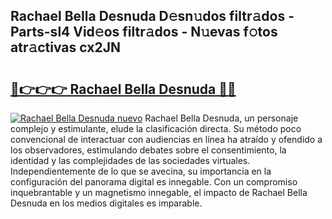 ## Rachael Bella Desnuda D𝚎sn𝚞dos filtr𝚊dos - Parts-sl4 Vid𝚎os filtr𝚊dos - N𝚞evas f𝚘tos atr𝚊ctivas cx2JN

# <h2><a href="http://mbaypa.tromn.icu/?c=Rachael+Bella+Desnuda">🔗👉👉👉 Rachael Bella Desnuda 🔗🔗</a></h2>

[![Rachael Bella Desnuda nuevo](https://i.imgur.com/pEAQMta.gif)](http://mbaypa.tromn.icu/?c=Rachael+Bella+Desnuda)
Rachael Bella Desnuda, un personaje complejo y estimulante, elude la clasificación directa. Su método poco convencional de interactuar con audiencias en línea ha atraído y ofendido a los observadores, estimulando debates sobre el consentimiento, la identidad y las complejidades de las sociedades virtuales. Independientemente de lo que se avecina, su importancia en la configuración del panorama digital es innegable. Con un compromiso inquebrantable y un magnetismo innegable, el impacto de Rachael Bella Desnuda en los medios digitales es imparable.
